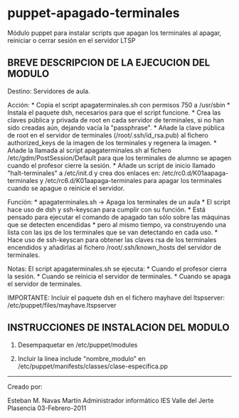 puppet-apagado-terminales
=========================

Módulo puppet para instalar scripts que apagan los terminales al apagar, reiniciar o cerrar sesión en el servidor LTSP

BREVE DESCRIPCION DE LA EJECUCION DEL MODULO
--------------------------------------------

Destino: Servidores de aula.

Acción:   * Copia el script apagaterminales.sh con permisos 750 a /usr/sbin
   	  * Instala el paquete dsh, necesarios para que el script funcione.
   	  * Crea las claves pública y privada de root en cada servidor de terminales, 
            si no han sido creadas aún, dejando vacía la "passphrase".
	  * Añade la clave pública de root en el servidor de terminales (/root/.ssh/id_rsa.pub)
	    al fichero authorized_keys de la imagen de los terminales y regenera la imagen.
	  * Añade la llamada al script apagaterminales.sh al fichero /etc/gdm/PostSession/Default
	    para que los terminales de alumno se apagen cuando el profesor cierre la sesión.
	  * Añade un script de inicio llamado "halt-terminales" a /etc/init.d y crea dos enlaces en:
            /etc/rc0.d/K01aapaga-terminales y /etc/rc6.d/K01aapaga-terminales para apagar los terminales
            cuando se apague o reinicie el servidor.

Función:  * apagaterminales.sh -> Apaga los terminales de un aula
	  * El script hace uso de dsh y ssh-keyscan para cumplir con su función.
	  * Está pensado para ejecutar el comando de apagado tan sólo sobre las máquinas que se detecten encendidas
	  * pero al mismo tiempo, va construyendo una lista con las ips de los terminales que se van detectando en cada uso.
	  * Hace uso de ssh-keyscan para obtener las claves rsa de los terminales encendidos y añadirlas al fichero 
	    /root/.ssh/known_hosts del servidor de terminales. 

Notas:    El script apagaterminales.sh se ejecuta:
          * Cuando el profesor cierra la sesión.
          * Cuando se reinicia el servidor de terminales.
          * Cuando se apaga el servidor de terminales.

IMPORTANTE: Incluir el paquete dsh en el fichero mayhave del ltspserver:
            /etc/puppet/files/mayhave.ltspserver
            

INSTRUCCIONES DE INSTALACION DEL MODULO
---------------------------------------

1) Desempaquetar en /etc/puppet/modules

2) Incluir la linea include "nombre_modulo" en /etc/puppet/manifests/classes/clase-especifica.pp

------------------------------------------------


Creado por:

Esteban M. Navas Martín
Administrador informático 
IES Valle del Jerte
Plasencia
03-Febrero-2011
